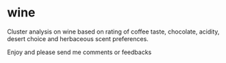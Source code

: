 # wine

Cluster analysis on wine based on rating of coffee taste, chocolate, acidity, desert choice and herbaceous scent preferences.

Enjoy and please send me comments or feedbacks
